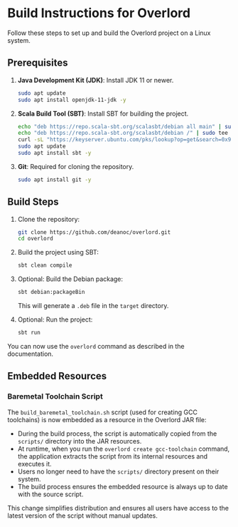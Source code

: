 # Build Instructions for Overlord

Follow these steps to set up and build the Overlord project on a Linux system.

## Prerequisites

1. **Java Development Kit (JDK)**: Install JDK 11 or newer.
   ```bash
   sudo apt update
   sudo apt install openjdk-11-jdk -y
   ```

2. **Scala Build Tool (SBT)**: Install SBT for building the project.
   ```bash
   echo "deb https://repo.scala-sbt.org/scalasbt/debian all main" | sudo tee /etc/apt/sources.list.d/sbt.list
   echo "deb https://repo.scala-sbt.org/scalasbt/debian /" | sudo tee /etc/apt/sources.list.d/sbt_old.list
   curl -sL "https://keyserver.ubuntu.com/pks/lookup?op=get&search=0x99e82a75642ac823" | sudo apt-key add
   sudo apt update
   sudo apt install sbt -y
   ```

3. **Git**: Required for cloning the repository.
   ```bash
   sudo apt install git -y
   ```

## Build Steps

1. Clone the repository:
   ```bash
   git clone https://github.com/deanoc/overlord.git
   cd overlord
   ```

2. Build the project using SBT:
   ```bash
   sbt clean compile
   ```

3. Optional: Build the Debian package:
   ```bash
   sbt debian:packageBin
   ```
   This will generate a `.deb` file in the `target` directory.

4. Optional: Run the project:
   ```bash
   sbt run
   ```

You can now use the `overlord` command as described in the documentation.

## Embedded Resources

### Baremetal Toolchain Script

The `build_baremetal_toolchain.sh` script (used for creating GCC toolchains) is now embedded as a resource in the Overlord JAR file:

- During the build process, the script is automatically copied from the `scripts/` directory into the JAR resources.
- At runtime, when you run the `overlord create gcc-toolchain` command, the application extracts the script from its internal resources and executes it.
- Users no longer need to have the `scripts/` directory present on their system.
- The build process ensures the embedded resource is always up to date with the source script.

This change simplifies distribution and ensures all users have access to the latest version of the script without manual updates.
